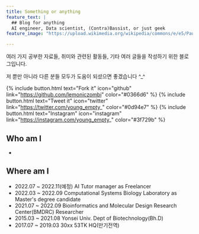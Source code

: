 ```yaml
---
title: Something or anything
feature_text: |
  ## Blog for anything
  AI engineer, Data scientist, (Contra)Bassist, or just geek
feature_image: "https://upload.wikimedia.org/wikipedia/commons/e/e5/Paul_Gauguin_-_D%27ou_venons-nous.jpg"

---
```


여러 가지 공부한 자료들, 취미와 관련된 활동들, 기타 여러 글들을 작성하기 위한 블로그입니다.

저 뿐만 아니라 다른 분들 모두가 도움이 되셨으면 좋겠습니다 ^_^

{% include button.html text="Fork it" icon="github" link="https://github.com/lemoniczombi" color="#0366d6" %} {% include button.html text="Tweet it" icon="twitter" link="https://twitter.com/young_empty_" color="#0d94e7" %} {% include button.html text="Instagram"  icon="instagram" link="https://instagram.com/young_empty_" color="#3f729b" %}


## Who am I
- 


## Where am I

- 2022.07 ~ 2022.11(예정) AI Tutor manager as Freelancer
- 2022.03 ~ 2022.09       Computational Systems Biology Laboratory as Master's degree candidate
- 2021.07 ~ 2022.09       Bioinformatics and Molecular Design Research Center(BMDRC) Researcher
- 2015.03 ~ 2021.08       Yonsei Univ. Dept of Biotechnology(Bh.D)
- 2017.07 ~ 2019.03       30xx 53TK HQ(만기전역)


